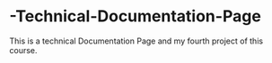 # -Technical-Documentation-Page
This is  a  technical Documentation Page and my fourth project of this course. 
